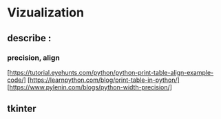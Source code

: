 # Vizualization

## describe :
### precision, align
[https://tutorial.eyehunts.com/python/python-print-table-align-example-code/]
[https://learnpython.com/blog/print-table-in-python/]
[https://www.pylenin.com/blogs/python-width-precision/]

## tkinter 

